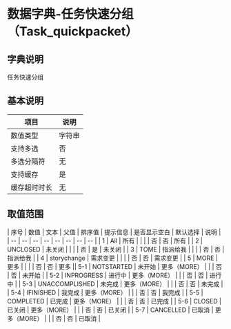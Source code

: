 # 数据字典-任务快速分组（Task_quickpacket）
## 字典说明
任务快速分组

## 基本说明
| 项目 | 说明 |
| -- | -- |
| 数值类型 | 字符串 |
| 支持多选 | 否 |
| 多选分隔符 | 无 |
| 支持缓存 | 是 |
| 缓存超时时长 | 无 |

## 取值范围
| 序号 | 数值 | 文本 | 父值 | 排序值 | 提示信息 | 是否显示空白 | 默认选择 | 说明 |
| -- | -- | -- | -- | -- | -- | -- | -- |
| 1 | All | 所有 |  |  |  | 否 | 否 | 所有 |
| 2 | UNCLOSED | 未关闭 |  |  |  | 否 | 是 | 未关闭 |
| 3 | TOME | 指派给我 |  |  |  | 否 | 否 | 指派给我 |
| 4 | storychange | 需求变更 |  |  |  | 否 | 否 | 需求变更 |
| 5 | MORE | 更多 |  |  |  | 否 | 否 | 更多 || 5-1 | NOTSTARTED | 未开始 | 更多（MORE） |  |  | 否 | 否 | 未开始 |
| 5-2 | INPROGRESS | 进行中 | 更多（MORE） |  |  | 否 | 否 | 进行中 |
| 5-3 | UNACCOMPLISHED | 未完成 | 更多（MORE） |  |  | 否 | 否 | 未完成 |
| 5-4 | IFINISHED | 我完成 | 更多（MORE） |  |  | 否 | 否 | 我完成 |
| 5-5 | COMPLETED | 已完成 | 更多（MORE） |  |  | 否 | 否 | 已完成 |
| 5-6 | CLOSED | 已关闭 | 更多（MORE） |  |  | 否 | 否 | 已关闭 |
| 5-7 | CANCELLED | 已取消 | 更多（MORE） |  |  | 否 | 否 | 已取消 |



